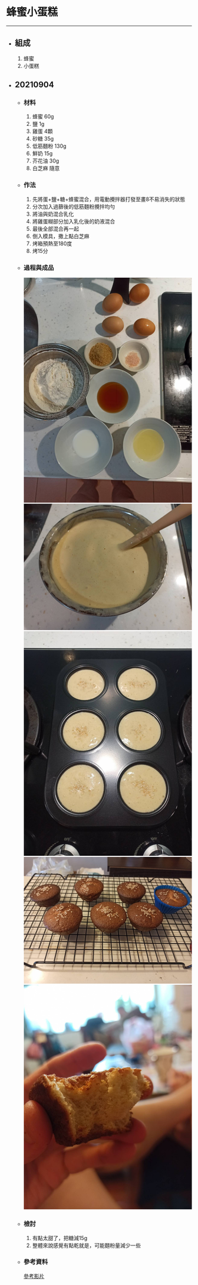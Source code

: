 # 蜂蜜小蛋糕
---
+ ## 組成
  1. 蜂蜜
  2. 小蛋糕

+ ## 20210904
  + ### 材料
    1. 蜂蜜 60g
    2. 鹽   1g
    3. 雞蛋 4顆
    4. 砂糖 35g
    5. 低筋麵粉 130g
    6. 鮮奶 15g
    7. 芥花油   30g
    8. 白芝麻   隨意
  
  + ### 作法
    1. 先將蛋+鹽+糖+蜂蜜混合，用電動攪拌器打發至畫8不易消失的狀態
    2. 分次加入過篩後的低筋麵粉攪拌均勻
    3. 將油與奶混合乳化
    4. 將雞蛋糊部分加入乳化後的奶液混合
    5. 最後全部混合再一起
    6. 倒入模具，撒上點白芝麻
    7. 烤箱預熱至180度
    8. 烤15分
  
  + ### 過程與成品
    ![](../../Image/20210904_1.jpg)
    ![](../../Image/20210904_2.jpg)
    ![](../../Image/20210904_3.jpg)
    ![](../../Image/20210904_4.jpg)
    ![](../../Image/20210904_5.jpg)
  
  + ### 檢討
    1. 有點太甜了，把糖減15g
    2. 整體來說感覺有點乾就是，可能麵粉量減少一些
  
  + ### 參考資料
    [參考影片](https://youtu.be/cTadsjCXU4k?list=PLX68FYjdqHLGUFDO_HvesmzMgCDJIkgMs)
